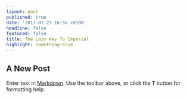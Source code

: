 ```yaml
---
layout: post
published: true
date: '2017-07-23 16:56 +0100'
headline: false
featured: false
title: The Lazy Way To Imperial
highlight: something-else
---
```

## A New Post

Enter text in [Markdown](http://daringfireball.net/projects/markdown/). Use the toolbar above, or click the **?** button for formatting help.
